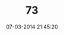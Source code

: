 ---
layout: post
title:  "73"
date: 07-03-2014 21:45:20
categories: jekyll update
language: 'ru'
image: 073.png
---